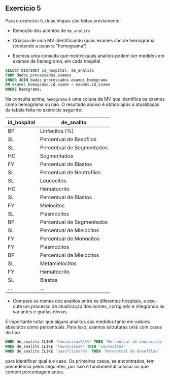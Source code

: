 ## Exercício 5

Para o exercício 5, duas etapas são feitas previamente:
 - Remoção dos acentos de `de_analito`
 - Criação de uma MV identificando quais exames são de hemograma (contendo a palavra "hemograma")

- Escreva uma consulta que mostre quais analitos podem ser medidos em exames de hemograma, em cada hospital

``` sql
SELECT DISTINCT id_hospital, de_analito
FROM dados_processados.exames
INNER JOIN dados_processados.exames_hemograma
ON exames_hemograma.id_exame = exames.id_exame
WHERE hemograma;
```

Na consulta acima, `hemograma` é uma coluna da MV que identifica os exames como hemograma ou não.
O resultado abaixo é obtido após a atualização da tabela feita no exercício seguinte:

id_hospital|de_analito                  |
-----------|----------------------------|
BP         |Linfocitos (%)              |
SL         |Percentual de Basofilos     |
SL         |Percentual de Segmentados   |
HC         |Segmentados                 |
FY         |Percentual de Blastos       |
SL         |Percentual de Neutrofilos   |
SL         |Leucocitos                  |
HC         |Hematocrito                 |
SL         |Percentual de Blastos       |
FY         |Mielocitos                  |
SL         |Plasmocitos                 |
BP         |Percentual de Segmentados   |
SL         |Percentual de Mielocitos    |
FY         |Percentual de Monocitos     |
FY         |Plasmocitos                 |
BP         |Percentual de Mielocitos    |
SL         |Metamielocitos              |
FY         |Hematocrito                 |
SL         |Blastos                     |
...        |...                         |

- Compare os nomes dos analitos entre os diferentes hospitais, e exe-
cute um processo de atualização dos nomes, corrigindo e integrando
as variantes e grafias óbvias.

É importante notar que alguns analitos são medidos tanto em valores absolutos como
percentuais. Para isso, usamos estruturas `CASE` com casos do tipo

``` sql
WHEN de_analito ILIKE 'leucocitos%\%%' THEN 'Percentual de Leucocitos'
WHEN de_analito ILIKE 'leucocitos%' THEN 'Leucocitos'
WHEN de_analito ILIKE 'basofilos%\%%' THEN 'Percentual de Basofilos'
```

para identificar qual é o caso.
Os primeiros casos, se encontrados, tem precedência pelos seguintes, por isso é fundamental
colocar os que contém porcentagem antes.
